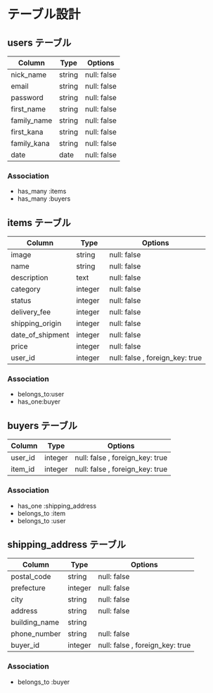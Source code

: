 # テーブル設計

## users テーブル

| Column        | Type    | Options     |
| --------------| ------  | ----------- |
| nick_name     | string  | null: false |
| email         | string  | null: false |
| password      | string  | null: false |
| first_name    | string  | null: false |
| family_name   | string  | null: false |
| first_kana    | string  | null: false |
| family_kana   | string  | null: false |
| date          | date    | null: false |
### Association

- has_many :items
- has_many :buyers

## items テーブル

| Column           | Type    　|Options           |
| -----------------| -------- | ------------------|
| image            | string   | null: false       |
| name　　　　　     | string   | null: false       |
| description      | text     | null: false       |
| category         | integer  | null: false       |
| status           | integer  | null: false       |
| delivery_fee     | integer  | null: false       |
| shipping_origin  | integer  | null: false       |
| date_of_shipment | integer  | null: false       |
| price            | integer  | null: false       |
| user_id          | integer  | null: false , foreign_key: true          |
### Association

- belongs_to:user
- has_one:buyer

## buyers テーブル
| Column          | Type       | Options                    |
| ----------------| ---------- | -------------------------- |
| user_id         | integer    | null: false , foreign_key: true          |
| item_id         | integer    | null: false , foreign_key: true          |

### Association

- has_one :shipping_address
- belongs_to :item
- belongs_to :user

## shipping_address テーブル 

| Column          | Type       | Options                    |
| ------          | ---------- | -------------------------- |
| postal_code     | string     | null: false                |
| prefecture      | integer    | null: false                |
| city            | string     | null: false                |
| address         | string     | null: false                |
| building_name   | string     |                            |
| phone_number    | string     | null: false                | 
| buyer_id        | integer    | null: false , foreign_key: true          |

### Association

- belongs_to :buyer

